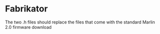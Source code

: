 # Fabrikator
The two .h files should replace the files that come with the standard Marlin 2.0 firmware download

